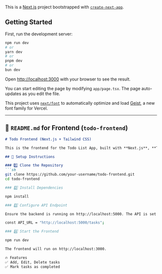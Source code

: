 This is a [Next.js](https://nextjs.org) project bootstrapped with [`create-next-app`](https://nextjs.org/docs/app/api-reference/cli/create-next-app).

## Getting Started

First, run the development server:

```bash
npm run dev
# or
yarn dev
# or
pnpm dev
# or
bun dev
```

Open [http://localhost:3000](http://localhost:3000) with your browser to see the result.

You can start editing the page by modifying `app/page.tsx`. The page auto-updates as you edit the file.

This project uses [`next/font`](https://nextjs.org/docs/app/building-your-application/optimizing/fonts) to automatically optimize and load [Geist](https://vercel.com/font), a new font family for Vercel.


---

## **📌 `README.md` for Frontend (`todo-frontend`)**
```md
# Todo Frontend (Next.js + Tailwind CSS)

This is the frontend for the Todo List App, built with **Next.js**, **TypeScript**, and **Tailwind CSS**.

## 🚀 Setup Instructions

### 1️⃣ Clone the Repository
```sh
git clone https://github.com/your-username/todo-frontend.git
cd todo-frontend

### 2️⃣ Install Dependencies

npm install

### 3️⃣ Configure API Endpoint

Ensure the backend is running on http://localhost:5000. The API is set in utils/api.ts:

const API_URL = "http://localhost:5000/tasks";

### 4️⃣ Start the Frontend

npm run dev

The frontend will run on http://localhost:3000.

🔥 Features
✅ Add, Edit, Delete tasks
✅ Mark tasks as completed
